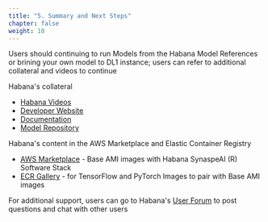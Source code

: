 ```yaml
---
title: "5. Summary and Next Steps"
chapter: false
weight: 10
---
```


Users should continuing to run Models from the Habana Model References or brining your own model to DL1 instance; users can refer to additional collateral and videos to continue

Habana's collateral

- [Habana Videos](https://developer.habana.ai/videos/)
- [Developer Website](https://developer.habana.ai)
- [Documentation](https://docs.habana.ai)
- [Model Repository](https://github.com/habanaai/Model-Repository)

Habana's content in the AWS Marketplace and Elastic Container Registry

- [AWS Marketplace](https://aws.amazon.com/marketplace/search/results?searchTerms=Habana) - Base AMI images with Habana SynaspeAI (R) Software Stack
- [ECR Gallery](https://gallery.ecr.aws/habanalabs/) - for TensorFlow and PyTorch Images to pair with Base AMI images

For additional support, users can go to Habana's [User Forum](https://forum.habana.ai) to post questions and chat with other users

